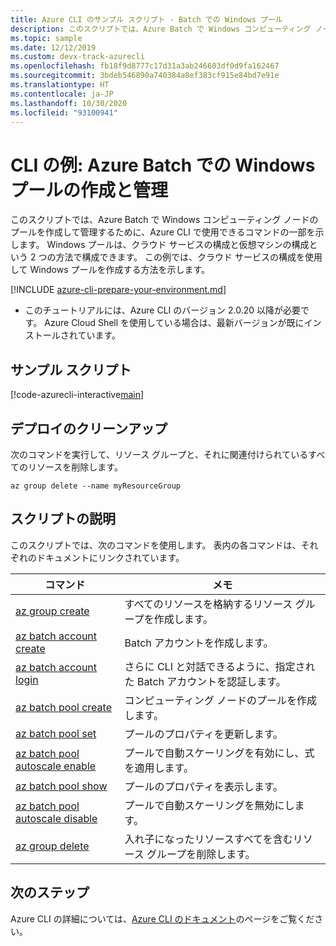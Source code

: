 ```yaml
---
title: Azure CLI のサンプル スクリプト - Batch での Windows プール
description: このスクリプトでは、Azure Batch で Windows コンピューティング ノードのプールを作成して管理するために、Azure CLI で使用できるコマンドの一部を示します。
ms.topic: sample
ms.date: 12/12/2019
ms.custom: devx-track-azurecli
ms.openlocfilehash: fb18f9d8777c17d31a3ab246603df0d9fa162467
ms.sourcegitcommit: 3bdeb546890a740384a8ef383cf915e84bd7e91e
ms.translationtype: HT
ms.contentlocale: ja-JP
ms.lasthandoff: 10/30/2020
ms.locfileid: "93100941"
---
```

# <a name="cli-example-create-and-manage-a-windows-pool-in-azure-batch"></a>CLI の例: Azure Batch での Windows プールの作成と管理

このスクリプトでは、Azure Batch で Windows コンピューティング ノードのプールを作成して管理するために、Azure CLI で使用できるコマンドの一部を示します。 Windows プールは、クラウド サービスの構成と仮想マシンの構成という 2 つの方法で構成できます。 この例では、クラウド サービスの構成を使用して Windows プールを作成する方法を示します。

[!INCLUDE [azure-cli-prepare-your-environment.md](../../../includes/azure-cli-prepare-your-environment.md)]

- このチュートリアルには、Azure CLI のバージョン 2.0.20 以降が必要です。 Azure Cloud Shell を使用している場合は、最新バージョンが既にインストールされています。 

## <a name="example-script"></a>サンプル スクリプト

[!code-azurecli-interactive[main](../../../cli_scripts/batch/manage-pool/manage-pool-windows.sh "Manage Windows Cloud Services Pool")]

## <a name="clean-up-deployment"></a>デプロイのクリーンアップ

次のコマンドを実行して、リソース グループと、それに関連付けられているすべてのリソースを削除します。

```azurecli-interactive
az group delete --name myResourceGroup
```

## <a name="script-explanation"></a>スクリプトの説明

このスクリプトでは、次のコマンドを使用します。 表内の各コマンドは、それぞれのドキュメントにリンクされています。

| コマンド | メモ |
|---|---|
| [az group create](/cli/azure/group#az-group-create) | すべてのリソースを格納するリソース グループを作成します。 |
| [az batch account create](/cli/azure/batch/account#az-batch-account-create) | Batch アカウントを作成します。 |
| [az batch account login](/cli/azure/batch/account#az-batch-account-login) | さらに CLI と対話できるように、指定された Batch アカウントを認証します。 |
| [az batch pool create](/cli/azure/batch/pool#az-batch-pool-create) | コンピューティング ノードのプールを作成します。  |
| [az batch pool set](/cli/azure/batch/pool#az-batch-pool-set) | プールのプロパティを更新します。  |
| [az batch pool autoscale enable](/cli/azure/batch/pool/autoscale#az-batch-pool-autoscale-enable) | プールで自動スケーリングを有効にし、式を適用します。  |
| [az batch pool show](/cli/azure/batch/pool#az-batch-pool-show) | プールのプロパティを表示します。  |
| [az batch pool autoscale disable](/cli/azure/batch/pool/autoscale#az-batch-pool-autoscale-disable) | プールで自動スケーリングを無効にします。 |
| [az group delete](/cli/azure/group#az-group-delete) | 入れ子になったリソースすべてを含むリソース グループを削除します。 |


## <a name="next-steps"></a>次のステップ

Azure CLI の詳細については、[Azure CLI のドキュメント](/cli/azure)のページをご覧ください。
